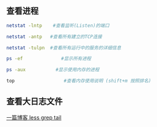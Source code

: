 
## 查看进程
```bash 
netstat -lntp    #查看监听(Listen)的端口

netstat -antp   #查看所有建立的TCP连接

netstat -tulpn  #查看所有运行中的服务的详细信息

ps -ef              #显示所有进程

ps -aux           #显示使用内存的进程

top                  #查看内存使用说明 (shift+m 按照排名)
```
## 查看大日志文件
[一篇博客 less grep tail](https://blog.csdn.net/stupid56862/article/details/93330203)
